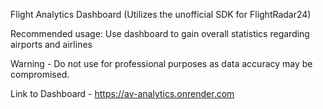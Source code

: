 Flight Analytics Dashboard (Utilizes the unofficial SDK for FlightRadar24)

Recommended usage: Use dashboard to gain overall statistics regarding airports and airlines

Warning - Do not use for professional purposes as data accuracy may be compromised.

Link to Dashboard - https://av-analytics.onrender.com
